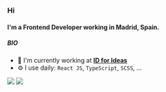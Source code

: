 ### Hi

#### I'm a Frontend Developer working in Madrid, Spain.

##### BIO

- 🏢 I'm currently working at **[ID for Ideas](https://github.com/Mgll3/agro-plantation-app)**
- ⚙️ I use daily: `React JS`, `TypeScript`, `SCSS`, ...


<p>
  <a href="mailto:jhonas29@gmail.com"><img src="https://img.shields.io/badge/e‑mail-D14836.svg?style=for-the-badge&logo=GMail&logoColor=white"/></a>
  <a href="www.linkedin.com/in/arturo-lopez-rosa"><img src="https://img.shields.io/badge/linkedin-0077B5.svg?style=for-the-badge&logo=linkedin&logoColor=white"/></a>
</p>
